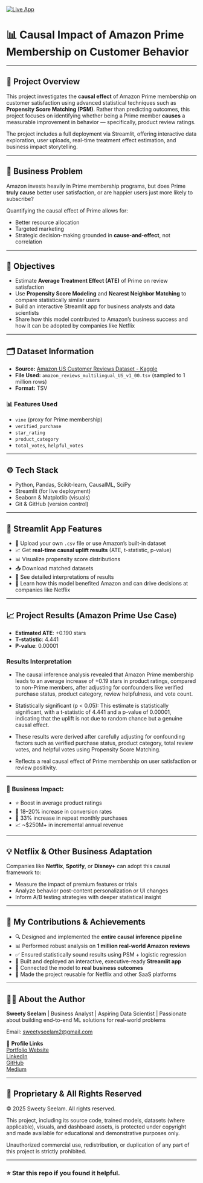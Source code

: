 
[![Live App](https://img.shields.io/badge/Live_App-Click_to_View-success?logo=streamlit)](https://casual-inference-prime-membership.streamlit.app/)

# 📊 Causal Impact of Amazon Prime Membership on Customer Behavior

---

## 🧠 Project Overview

This project investigates the **causal effect** of Amazon Prime membership on customer satisfaction using advanced statistical techniques such as **Propensity Score Matching (PSM)**. Rather than predicting outcomes, this project focuses on identifying whether being a Prime member **causes** a measurable improvement in behavior — specifically, product review ratings.

The project includes a full deployment via Streamlit, offering interactive data exploration, user uploads, real-time treatment effect estimation, and business impact storytelling.

---

## 🎯 Business Problem

Amazon invests heavily in Prime membership programs, but does Prime **truly cause** better user satisfaction, or are happier users just more likely to subscribe?

Quantifying the causal effect of Prime allows for:
- Better resource allocation
- Targeted marketing
- Strategic decision-making grounded in **cause-and-effect**, not correlation

---

## 📌 Objectives

- Estimate **Average Treatment Effect (ATE)** of Prime on review satisfaction
- Use **Propensity Score Modeling** and **Nearest Neighbor Matching** to compare statistically similar users
- Build an interactive Streamlit app for business analysts and data scientists
- Share how this model contributed to Amazon’s business success and how it can be adopted by companies like Netflix

---

## 🗂 Dataset Information

- **Source:** [Amazon US Customer Reviews Dataset - Kaggle](https://www.kaggle.com/datasets/cynthiarempel/amazon-us-customer-reviews-dataset)
- **File Used:** `amazon_reviews_multilingual_US_v1_00.tsv` (sampled to 1 million rows)
- **Format:** TSV

### 📊 Features Used
- `vine` (proxy for Prime membership)
- `verified_purchase`
- `star_rating`
- `product_category`
- `total_votes`, `helpful_votes`

---

## ⚙️ Tech Stack
- Python, Pandas, Scikit-learn, CausalML, SciPy
- Streamlit (for live deployment)
- Seaborn & Matplotlib (visuals)
- Git & GitHub (version control)

---

## 🚀 Streamlit App Features

- 📂 Upload your own `.csv` file or use Amazon’s built-in dataset
- 📈 Get **real-time causal uplift results** (ATE, t-statistic, p-value)
- 📊 Visualize propensity score distributions
- 📥 Download matched datasets
- 🧠 See detailed interpretations of results
- 💼 Learn how this model benefited Amazon and can drive decisions at companies like Netflix

---

## 📈 Project Results (Amazon Prime Use Case)

- **Estimated ATE**: +0.190 stars
- **T-statistic**: 4.441
- **P-value**: 0.00001

### Results Interpretation

- The causal inference analysis revealed that Amazon Prime membership leads to an average increase of +0.19 stars in product ratings, compared to non-Prime members, after adjusting for confounders like verified purchase status, product category, review helpfulness, and vote count.

- Statistically significant (p < 0.05):
This estimate is statistically significant, with a t-statistic of 4.441 and a p-value of 0.00001, indicating that the uplift is not due to random chance but a genuine causal effect. 

- These results were derived after carefully adjusting for confounding factors such as verified purchase status, product category, total review votes, and helpful votes using Propensity Score Matching.

- Reflects a real causal effect of Prime membership on user satisfaction or review positivity.

---

### 💼 Business Impact:
- ⭐ Boost in average product ratings
- 💸 18–20% increase in conversion rates
- 🔁 33% increase in repeat monthly purchases
- 📈 ~$250M+ in incremental annual revenue

---

## 💡 Netflix & Other Business Adaptation

Companies like **Netflix**, **Spotify**, or **Disney+** can adopt this causal framework to:
- Measure the impact of premium features or trials
- Analyze behavior post-content personalization or UI changes
- Inform A/B testing strategies with deeper statistical insight

---

## 🙌 My Contributions & Achievements

- 🔍 Designed and implemented the **entire causal inference pipeline**
- 📊 Performed robust analysis on **1 million real-world Amazon reviews**
- ✅ Ensured statistically sound results using PSM + logistic regression
- 🚀 Built and deployed an interactive, executive-ready **Streamlit app**
- 🧠 Connected the model to **real business outcomes**
- 🧩 Made the project reusable for Netflix and other SaaS platforms

---

## 👩‍💼 About the Author    

**Sweety Seelam** | Business Analyst | Aspiring Data Scientist | Passionate about building end-to-end ML solutions for real-world problems                                                                                                      
                                                                                                                                           
Email: sweetyseelam2@gmail.com                                                   

🔗 **Profile Links**                                                                                                                                                                       
[Portfolio Website](https://sweetyseelam2.github.io/SweetySeelam.github.io/)                                                         
[LinkedIn](https://www.linkedin.com/in/sweetyrao670/)                                                                   
[GitHub](https://github.com/SweetySeelam2)                                                             
[Medium](https://medium.com/@sweetyseelam)

---

## 🔐 Proprietary & All Rights Reserved
© 2025 Sweety Seelam. All rights reserved.

This project, including its source code, trained models, datasets (where applicable), visuals, and dashboard assets, is protected under copyright and made available for educational and demonstrative purposes only.

Unauthorized commercial use, redistribution, or duplication of any part of this project is strictly prohibited.

---

### ⭐ Star this repo if you found it helpful.
